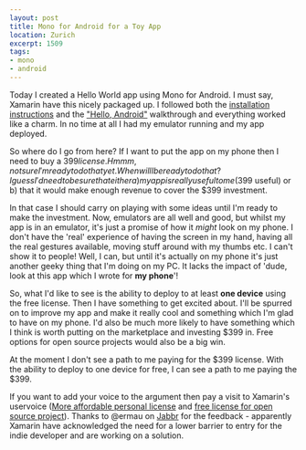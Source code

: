 ```yaml
---
layout: post
title: Mono for Android for a Toy App
location: Zurich
excerpt: 1509
tags:
- mono
- android
---
```

Today I created a Hello World app using Mono for Android. I must say, Xamarin have this nicely packaged up. I followed both the [installation instructions](http://docs.xamarin.com/android/guides/getting_started/installation) and the ["Hello, Android"](http://docs.xamarin.com/Android/Guides/Getting_Started/Hello%2C_World) walkthrough and everything worked like a charm. In no time at all I had my emulator running and my app deployed.

So where do I go from here? If I want to put the app on my phone then I need to buy a $399 license. Hmmm, not sure I'm ready to do that yet. When will I be ready to do that? I guess I'd need to be sure that either a) my app is really useful to me ($399 useful) or b) that it would make enough revenue to cover the $399 investment.

In that case I should carry on playing with some ideas until I'm ready to make the investment. Now, emulators are all well and good, but whilst my app is in an emulator, it's just a promise of how it *might* look on my phone. I don't have the 'real' experience of having the screen in my hand, having all the real gestures available, moving stuff around with my thumbs etc. I can't show it to people! Well, I can, but until it's actually on my phone it's just another geeky thing that I'm doing on my PC. It lacks the impact of 'dude, look at this app which I wrote for **my phone**'!

So, what I'd like to see is the ability to deploy to at least **one device** using the free license. Then I have something to get excited about. I'll be spurred on to improve my app and make it really cool and something which I'm glad to have on my phone. I'd also be much more likely to have something which I think is worth putting on the marketplace and investing $399 in. Free options for open source projects would also be a big win.

At the moment I don't see a path to me paying for the $399 license. With the ability to deploy to one device for free, I can see a path to me paying the $399.

If you want to add your voice to the argument then pay a visit to Xamarin's uservoice ([More affordable personal license](http://xamarin.uservoice.com/forums/144858-xamarin-suggestions/suggestions/2709419-more-affordable-personal-license) and [free license for open source project](http://xamarin.uservoice.com/forums/144858-xamarin-suggestions/suggestions/2640864-free-license-for-open-source-project)). Thanks to @ermau on [Jabbr](http://jabbr.net) for the feedback - apparently Xamarin have acknowledged the need for a lower barrier to entry for the indie developer and are working on a solution.
